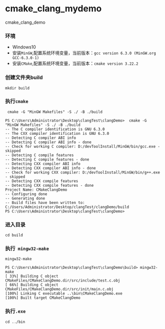 # cmake_clang_mydemo
cmake_clang_demo

### 环境
* Windows10
* 安装`MinGW`,配置系统环境变量，当前版本：`gcc version 6.3.0 (MinGW.org GCC-6.3.0-1)`
* 安装`CMake`,配置系统环境变量，当前版本：`cmake version 3.22.2`

### 创建文件夹build
```
mkdir build
```

### 执行`cmake`
```
 cmake -G "MinGW Makefiles" -S ./ -B ./build
```
```
PS C:\Users\Administrator\Desktop\clangTest\clangDemo>  cmake -G "MinGW Makefiles" -S ./ -B ./build
-- The C compiler identification is GNU 6.3.0
-- The CXX compiler identification is GNU 6.3.0
-- Detecting C compiler ABI info
-- Detecting C compiler ABI info - done
-- Check for working C compiler: D:/devToolInstall/MinGW/bin/gcc.exe - skipped
-- Detecting C compile features
-- Detecting C compile features - done
-- Detecting CXX compiler ABI info
-- Detecting CXX compiler ABI info - done
-- Check for working CXX compiler: D:/devToolInstall/MinGW/bin/g++.exe - skipped
-- Detecting CXX compile features
-- Detecting CXX compile features - done
Project Name: CMakeClangDemo
-- Configuring done
-- Generating done
-- Build files have been written to: C:/Users/Administrator/Desktop/clangTest/clangDemo/build
PS C:\Users\Administrator\Desktop\clangTest\clangDemo>
```

### 进入目录
```
cd build
```
### 执行` mingw32-make`
```
mingw32-make
```
```
PS C:\Users\Administrator\Desktop\clangTest\clangDemo\build> mingw32-make
[ 33%] Building C object CMakeFiles/CMakeClangDemo.dir/src/include/test.c.obj
[ 66%] Building C object CMakeFiles/CMakeClangDemo.dir/src/init/main.c.obj
[100%] Linking C executable ..\bin\CMakeClangDemo.exe
[100%] Built target CMakeClangDemo
```
### 执行`.exe`
```
cd ../bin


```
